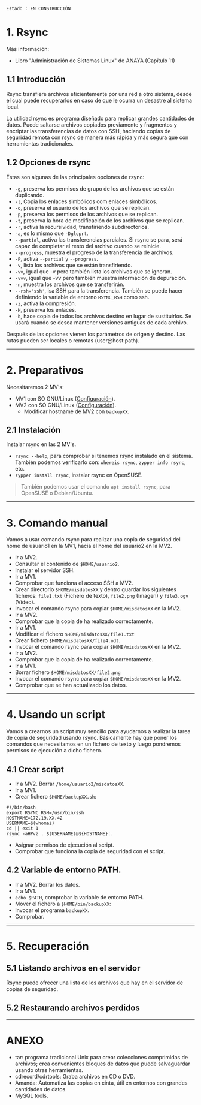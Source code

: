 
```
Estado : EN CONSTRUCCIÓN
```

# 1. Rsync

Más información:
* Libro "Administración de Sistemas Linux" de ANAYA (Capítulo 11)

## 1.1 Introducción

Rsync transfiere archivos eficientemente por una red a otro sistema, desde el cual puede recuperarlos en caso de que le ocurra un desastre al sistema local.

La utilidad rsync es programa diseñado para replicar grandes cantidades de datos. Puede saltarse archivos copiados previamente y fragmentos y encriptar las transferencias de datos con SSH, haciendo copias de seguridad remota con rsync de manera más rápida y más segura que con herramientas tradicionales.

## 1.2 Opciones de rsync

Éstas son algunas de las principales opciones de rsync:
* `-g`, preserva los permisos de grupo de los archivos que se están duplicando.
* `-l`, Copia los enlaces simbólicos com enlaces simbólicos.
* `-o`, preserva el usuario de los archivos que se replican.
* `-p`, preserva los permisos de los archivos que se replican.
* `-t`, preserva la hora de modificación de los archivos que se replican.
* `-r`, activa la recursividad, transfiriendo subdirectorios.
* `-a`, es lo mismo que `-Dgloprt`.
* `--partial`, activa las transferencias parciales. Si rsync se para, será
capaz de completar el resto del archivo cuando se reinicie.
* `--progress`, muestra el progreso de la transferencia de archivos.
* `-P`, activa `--partial` y `--progress`.
* `-v`, lista los archivos que se están transfiriendo.
* `-vv`, igual que -v pero también lista los archivos que se ignoran.
* `-vvv`, igual que -vv pero también muestra información de depuración.
* `-n`, muestra los archivos que se transferirán.
* `--rsh='ssh'`, isa SSH para la transferencia. También se puede hacer definiendo
la variable de entorno `RSYNC_RSH` como ssh.
* `-z`, activa la compresión.
* `-H`, preserva los enlaces.
* `-b`, hace copia de todos los archivos destino en lugar de sustituirlos. Se usará
cuando se desea mantener versiones antiguas de cada archivo.

Después de las opciones vienen los parámetros de origen y destino. Las rutas pueden ser locales o remotas (user@host:path).

---

# 2. Preparativos

Necesitaremos 2 MV's:
* MV1 con SO GNU/Linux ([Configuración](../../global/configuracion/opensuse.md)).
* MV2 con SO GNU/Linux ([Configuración](../../global/configuracion/opensuse.md)).
    * Modificar hostname de MV2 con `backupXX`.

## 2.1 Instalación

Instalar rsync en las 2 MV's.
* `rsync --help`, para comprobar si tenemos rsync instalado en el sistema.
También podemos verificarlo con: `whereis rsync`, `zypper info rsync`, etc.
* `zypper install rsync`, instalar rsync en OpenSUSE.

> También podemos usar el comando `apt install rsync`, para OpenSUSE o Debian/Ubuntu.

---

# 3. Comando manual

Vamos a usar comando rsync para realizar una copia de seguridad del
home de usuario1 en la MV1, hacia el home del usuario2 en la MV2.

* Ir a MV2.
* Consultar el contenido de `$HOME/usuario2`.
* Instalar el servidor SSH.
* Ir a MV1.
* Comprobar que funciona el acceso SSH a MV2.
* Crear directorio `$HOME/misdatosXX` y dentro guardar los
siguientes ficheros: `file1.txt` (Fichero de texto), `file2.png` (Imagen) y
`file3.ogv` (Vídeo).
* Invocar el comando rsync para copiar `$HOME/misdatosXX` en la MV2.
* Ir a MV2.
* Comprobar que la copia de ha realizado correctamente.
* Ir a MV1.
* Modificar el fichero `$HOME/misdatosXX/file1.txt`
* Crear fichero `$HOME/misdatosXX/file4.odt`.
* Invocar el comando rsync para copiar `$HOME/misdatosXX` en la MV2.
* Ir a MV2.
* Comprobar que la copia de ha realizado correctamente.
* Ir a MV1.
* Borrar fichero `$HOME/misdatosXX/file2.png`
* Invocar el comando rsync para copiar `$HOME/misdatosXX` en la MV2.
* Comprobar que se han actualizado los datos.

---

# 4. Usando un script

Vamos a crearnos un script muy sencillo para ayudarnos a realizar la tarea de copia de seguridad usando rsync. Básicamente hay que poner los comandos que necesitamos en un fichero de texto y luego pondremos permisos de ejecución a dicho fichero.

## 4.1 Crear script

* Ir a MV2. Borrar `/home/usuario2/misdatosXX`.
* Ir a MV1.
* Crear fichero `$HOME/backupXX.sh`:

```
#!/bin/bash
export RSYNC_RSH=/usr/bin/ssh
HOSTNAME=172.19.XX.42
USERNAME=$(whomai)
cd || exit 1
rsync -aHPvz . $(USERNAME)@${HOSTNAME}:.
```

* Asignar permisos de ejecución al script.
* Comprobar que funciona la copia de seguridad con el script.

## 4.2 Variable de entorno PATH.

* Ir a MV2. Borrar los datos.
* Ir a MV1.
* `echo $PATH`, comprobar la variable de entorno PATH.
* Mover el fichero a `$HOME/bin/backupXX`:
* Invocar el programa `backupXX`.
* Comprobar.

---

# 5. Recuperación

## 5.1 Listando archivos en el servidor

Rsync puede ofrecer una lista de los archivos que hay en el servidor de copias de seguridad.

## 5.2 Restaurando archivos perdidos

---

# ANEXO

* tar: programa tradicional Unix para crear colecciones comprimidas de archivos; crea convenientes bloques de datos que puede salvaguardar usando otras herramientas.
* cdrecord/cdrtools: Graba archivos en CD o DVD.
* Amanda: Automatiza las copias en cinta, útil en entornos con grandes cantidades de datos.
* MySQL tools.
